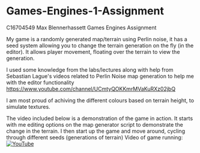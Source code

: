 # Games-Engines-1-Assignment
C16704549 Max Blennerhassett Games Engines Assignment

My game is a randomly generated map/terrain using Perlin noise, it has a seed system allowing you to change the terrain generation on the fly (in the editor). 
It allows player movement, floating over the terrain to view the generation. 

I used some knowledge from the labs/lectures along with help from Sebastian Lague's videos related to Perlin Noise map generation to help me with the editor functionality https://www.youtube.com/channel/UCmtyQOKKmrMVaKuRXz02jbQ

I am most proud of achiving the different colours based on terrain height, to simulate textures. 

The video included below is a demonstration of the game in action. It starts with me editing options on the map generator script to demonstrate the change in the terrain.
I then start up the game and move around, cycling through different seeds (generations of terrain)
Video of game running: [![YouTube](http://img.youtube.com/vi/VIDEO_ID/0.jpg)](https://www.youtube.com/watch?v=YhPOgrO7DsQ&feature=youtu.be&ab_channel=Spookyman)